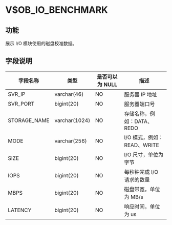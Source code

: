 # V$OB_IO_BENCHMARK
## 功能
展示 I/O 模块使用的磁盘校准数据。
## 字段说明
| 字段名称 | 类型 | 是否可以为 NULL | 描述 |
| --- | --- | --- | --- |
| SVR_IP | varchar(46) | NO | 服务器 IP 地址 |
| SVR_PORT | bigint(20) | NO | 服务器端口号 |
| STORAGE_NAME | varchar(1024) | NO | 存储名称，例如：DATA、REDO |
| MODE | varchar(256) | NO | I/O 模式，例如：READ、WRITE |
| SIZE | bigint(20) | NO | I/O 尺寸，单位为字节 |
| IOPS | bigint(20) | NO | 每秒钟完成 I/O 请求的数量 |
| MBPS | bigint(20) | NO | 磁盘带宽，单位为 MB/s |
| LATENCY | bigint(20) | NO | 响应时间，单位为 us |
